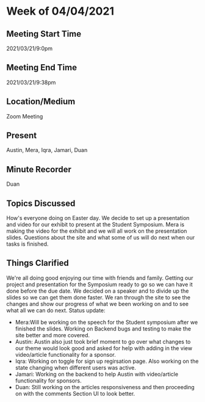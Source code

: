 # Week of 04/04/2021 
 
## Meeting Start Time
 
2021/03/21/9:0pm
 
## Meeting End Time
 
2021/03/21/9:38pm

## Location/Medium
 
Zoom Meeting
 
## Present
 
Austin, Mera, Iqra, Jamari, Duan
 
## Minute Recorder
 
Duan

## Topics Discussed
 How's everyone doing on Easter day. We decide to set up a presentation and video for our exhibit to present at the Student Symposium. Mera is making the video for the exhibit and we will all work on the presentation slides. Questions about the site and what some of us will do next when our tasks is finished.

## Things Clarified
We're all doing good enjoying our time with friends and family. Getting our project and presentation for the Symposium ready to go so we can have it done before the due date. 
We decided on a speaker and to divide up the slides so we can get them done faster. 
We ran through the site to see the changes and show our progress of what we been working on and to see what all we can do next.
Status update:
- Mera:Will be working on the speech for the Student symposium after we finished the slides. Working on Backend bugs and testing to make the site better and more covered.
- Austin: Austin also just took brief moment to go over what changes to our theme would look good and asked for help with adding in the view video/article functionality for a sponsor.
- Iqra: Working on toggle for sign up regirsation page. Also working on the state changing when different users was active.
- Jamari: Working on the backend to help Austin with video/article functionality for sponsors.
- Duan: Still working on the articles responsiveness and then proceeding on with the comments Section UI to look better.
